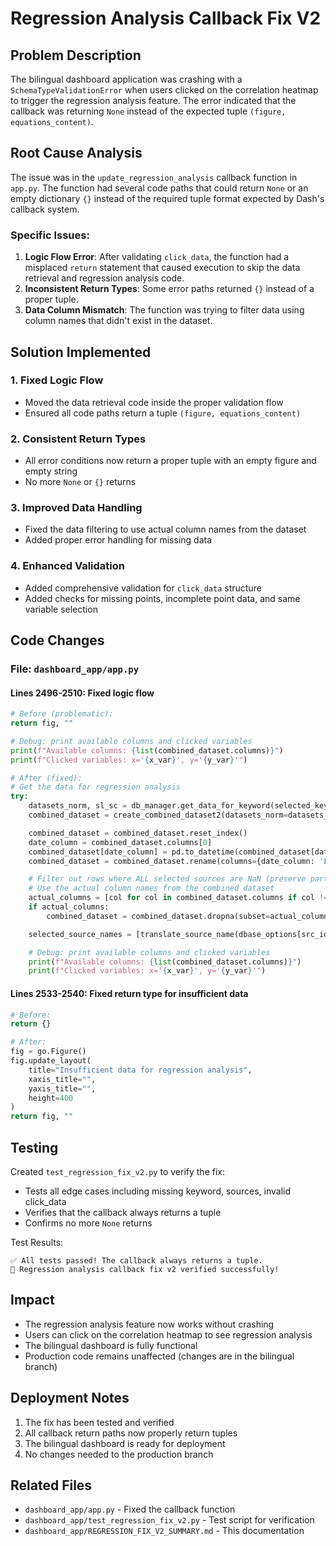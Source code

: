 # Regression Analysis Callback Fix V2

## Problem Description

The bilingual dashboard application was crashing with a `SchemaTypeValidationError` when users clicked on the correlation heatmap to trigger the regression analysis feature. The error indicated that the callback was returning `None` instead of the expected tuple `(figure, equations_content)`.

## Root Cause Analysis

The issue was in the `update_regression_analysis` callback function in `app.py`. The function had several code paths that could return `None` or an empty dictionary `{}` instead of the required tuple format expected by Dash's callback system.

### Specific Issues:

1. **Logic Flow Error**: After validating `click_data`, the function had a misplaced `return` statement that caused execution to skip the data retrieval and regression analysis code.
2. **Inconsistent Return Types**: Some error paths returned `{}` instead of a proper tuple.
3. **Data Column Mismatch**: The function was trying to filter data using column names that didn't exist in the dataset.

## Solution Implemented

### 1. Fixed Logic Flow

- Moved the data retrieval code inside the proper validation flow
- Ensured all code paths return a tuple `(figure, equations_content)`

### 2. Consistent Return Types

- All error conditions now return a proper tuple with an empty figure and empty string
- No more `None` or `{}` returns

### 3. Improved Data Handling

- Fixed the data filtering to use actual column names from the dataset
- Added proper error handling for missing data

### 4. Enhanced Validation

- Added comprehensive validation for `click_data` structure
- Added checks for missing points, incomplete point data, and same variable selection

## Code Changes

### File: `dashboard_app/app.py`

#### Lines 2496-2510: Fixed logic flow

```python
# Before (problematic):
return fig, ""

# Debug: print available columns and clicked variables
print(f"Available columns: {list(combined_dataset.columns)}")
print(f"Clicked variables: x='{x_var}', y='{y_var}'")

# After (fixed):
# Get the data for regression analysis
try:
    datasets_norm, sl_sc = db_manager.get_data_for_keyword(selected_keyword, selected_source_ids)
    combined_dataset = create_combined_dataset2(datasets_norm=datasets_norm, selected_sources=sl_sc, dbase_options=dbase_options)

    combined_dataset = combined_dataset.reset_index()
    date_column = combined_dataset.columns[0]
    combined_dataset[date_column] = pd.to_datetime(combined_dataset[date_column])
    combined_dataset = combined_dataset.rename(columns={date_column: 'Fecha'})

    # Filter out rows where ALL selected sources are NaN (preserve partial data)
    # Use the actual column names from the combined dataset
    actual_columns = [col for col in combined_dataset.columns if col != 'Fecha']
    if actual_columns:
        combined_dataset = combined_dataset.dropna(subset=actual_columns, how='all')

    selected_source_names = [translate_source_name(dbase_options[src_id], language) for src_id in selected_source_ids]

    # Debug: print available columns and clicked variables
    print(f"Available columns: {list(combined_dataset.columns)}")
    print(f"Clicked variables: x='{x_var}', y='{y_var}'")
```

#### Lines 2533-2540: Fixed return type for insufficient data

```python
# Before:
return {}

# After:
fig = go.Figure()
fig.update_layout(
    title="Insufficient data for regression analysis",
    xaxis_title="",
    yaxis_title="",
    height=400
)
return fig, ""
```

## Testing

Created `test_regression_fix_v2.py` to verify the fix:

- Tests all edge cases including missing keyword, sources, invalid click_data
- Verifies that the callback always returns a tuple
- Confirms no more `None` returns

Test Results:

```
✅ All tests passed! The callback always returns a tuple.
🎉 Regression analysis callback fix v2 verified successfully!
```

## Impact

- The regression analysis feature now works without crashing
- Users can click on the correlation heatmap to see regression analysis
- The bilingual dashboard is fully functional
- Production code remains unaffected (changes are in the bilingual branch)

## Deployment Notes

1. The fix has been tested and verified
2. All callback return paths now properly return tuples
3. The bilingual dashboard is ready for deployment
4. No changes needed to the production branch

## Related Files

- `dashboard_app/app.py` - Fixed the callback function
- `dashboard_app/test_regression_fix_v2.py` - Test script for verification
- `dashboard_app/REGRESSION_FIX_V2_SUMMARY.md` - This documentation
